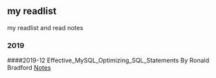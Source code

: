 ## my readlist
my readlist and read notes

### 2019
####2019-12
Effective_MySQL_Optimizing_SQL_Statements By Ronald Bradford [Notes](/2019/12/Effective_MySQL_Optimizing_SQL_Statements.md)
                

